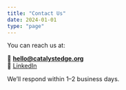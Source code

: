 ```yaml
---
title: "Contact Us"
date: 2024-01-01
type: "page"
---
```


You can reach us at:

📧 **hello@catalystedge.org**  
🔗 [LinkedIn](https://www.linkedin.com/company/catalystedgeorg)

We’ll respond within 1–2 business days.
